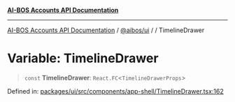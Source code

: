 [**AI-BOS Accounts API Documentation**](../../../README.md)

***

[AI-BOS Accounts API Documentation](../../../README.md) / [@aibos/ui](../README.md) / [](../README.md) / TimelineDrawer

# Variable: TimelineDrawer

> `const` **TimelineDrawer**: `React.FC`\<`TimelineDrawerProps`\>

Defined in: [packages/ui/src/components/app-shell/TimelineDrawer.tsx:162](https://github.com/pohlai88/accounts/blob/48103fb36d28b2b9bfb33472b6de2f719773cde9/packages/ui/src/components/app-shell/TimelineDrawer.tsx#L162)
